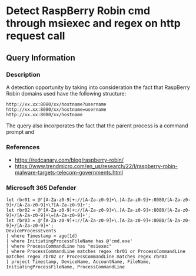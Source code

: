 # Detect RaspBerry Robin cmd through msiexec and regex on http request call

## Query Information

### Description

A detection opportunity by taking into consideration the fact that RaspBerry Robin domains used have the following structure:
```
http://xx.xx:8080/xx/hostname?username
http://xx.xx:8080/xx/hostname=username
http://xx.xx:8080/xx/hostname
```
The query also incorporates the fact that the parent process is a command prompt and 

### References
- https://redcanary.com/blog/raspberry-robin/
- https://www.trendmicro.com/en_us/research/22/l/raspberry-robin-malware-targets-telecom-governments.html

### Microsoft 365 Defender
```
let rbr01 = @'[A-Za-z0-9]+://[A-Za-z0-9]+\.[A-Za-z0-9]+:8080/[A-Za-z0-9]+/[A-Za-z0-9]+\?[A-Za-z0-9]+';
let rbr02 = @'[A-Za-z0-9]+://[A-Za-z0-9]+\.[A-Za-z0-9]+:8080/[A-Za-z0-9]+/[A-Za-z0-9]+\=[A-Za-z0-9]+';
let rbr03 = @'[A-Za-z0-9]+://[A-Za-z0-9]+\.[A-Za-z0-9]+:8080/[A-Za-z0-9]+/[A-Za-z0-9]+';
DeviceProcessEvents
| where Timestamp > ago(1d)
| where InitiatingProcessFileName has @'cmd.exe'
| where ProcessCommandLine has "msiexec"
| where ProcessCommandLine matches regex rbr01 or ProcessCommandLine matches regex rbr02 or ProcessCommandLine matches regex rbr03 
| project Timestamp, DeviceName, AccountName, FileName, InitiatingProcessFileName, ProcessCommandLine
